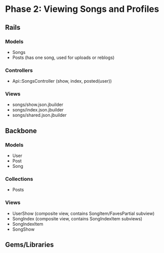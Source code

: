 # Phase 2: Viewing Songs and Profiles

## Rails
### Models
* Songs
* Posts (has one song, used for uploads or reblogs)

### Controllers
* Api::SongsController (show, index, posted(user))

### Views
* songs/show.json.jbuilder
* songs/index.json.jbuilder
* songs/shared.json.jbuilder

## Backbone
### Models
* User
* Post
* Song

### Collections
* Posts

### Views
* UserShow (composite view, contains SongItem/FavesPartial subview)
* SongIndex (composite view, contains SongIndexItem subviews)
* SongIndexItem
* SongShow

## Gems/Libraries
